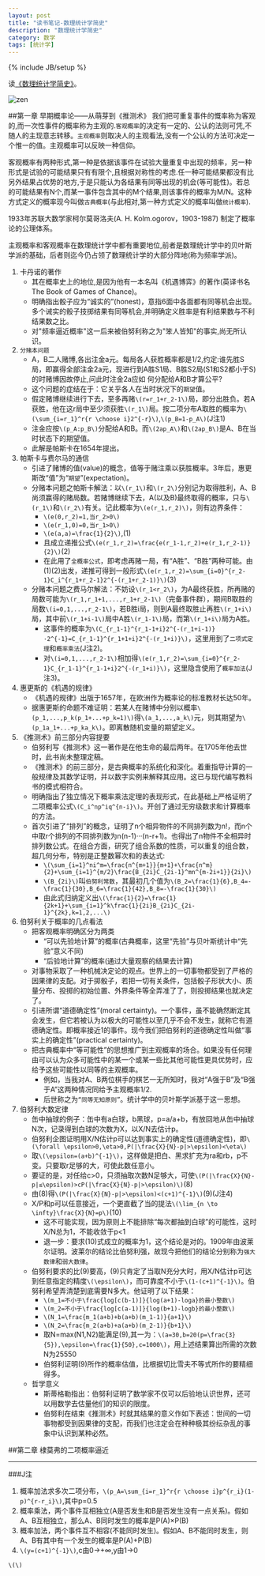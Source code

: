 ```yaml
---
layout: post
title: "读书笔记-数理统计学简史"
description: "数理统计学简史"
category: 数学
tags: [统计学]
---
```

{% include JB/setup %}

读[《数理统计学简史》](http://book.douban.com/subject/1522839/)。

![zen](http://img5.douban.com/lpic/s26036597.jpg)

##第一章 早期概率论——从萌芽到《推测术》
我们把可重复事件的慨率称为客观的,而一次性事件的概率称为主观的.`客观概率`的决定有一定的、公认的法则可凭,不随人的主现意志转移。`主观概率`则取决人的主观看法,没有一个公认的方法可决定一个惟一的值。主观概率可以反映一种信仰。

客观概率有两种形式,第一种是依据该事件在试验大量重复中出现的频率，另一种形式是试验的可能结果只有有限个,且根据对称性的考虑.任一种可能结果都没有比另外结果占优势的地方,于是只能认为各结果有同等出现的机会(等可能性)。若总的可能结果有N个,而某一事件包含其中的M个结果,则该事件的概率为M/N。这种方式定义的概率现今叫做`古典概率`(与此相对,第一种方式定义的概率叫做`统计概率`).

1933年苏联大数学家柯尔莫哥洛夫(A. H. Kolm.ogorov，1903-1987) 制定了概率论的公理体系。

主观概率和客观概率在数理统计学中都有重要地位,前者是数理统计学中的贝叶斯学派的基础，后者则迄今仍占领了数理统计学的大部分阵地(称为频率学派)。

1. 卡丹诺的著作
    * 其在概率史上的地位,是因为他有一本名叫《机遇博弈》的著作(英译书名 The Book of Games of Chance)。
    * 明确指出骰子应为“诚实的”(honest)，意指6面中各面都有同等机会出现。多个诫实的骰子技掷结果有同等机会,并明确定义胜率是有利结果数与不利结果数之比。
    * 对"频率逼近概率"这一后来被伯努利称之为"笨人皆知"的事实,尚无所认识。
2. `分赌本问题`
    * A，B二人赌博,各出注金a元。每局各人获胜概率都是1/2,约定:谁先胜S局，即赢得全部注金2a元，现进行到A胜S1局、B胜S2局(S1和S2都小于S)的时赌博因故停止,问此时注金2a应如 何分配给A和B才算公平?
    * 这个问题的症结在于：它关乎各人在当时状况下的`期望`值。
    * 假定赌博继续进行下去，至多再赌`\(r=r_1+r_2-1\)`局，即分出胜负。若A获胜，他在这r局中至少须获胜`\(r_1\)`局。按二项分布A取胜的概率为`\(\sum_{i=r_1}^r{r \choose i}2^{-r}\)`,`\(p_B=1-p_A\)`(J注1)
    * 注金应按`\(p_A:p_B\)`分配给A和B。而`\(2ap_A\)`和`\(2ap_B\)`是A、B在当时状态下的期望值。
    * 此解是帕斯卡在1654年提出。
3. 帕斯卡与费尔马的通信
    * 引进了赌博的值(value)的概念，值等于赌注乘以获胜概率。3年后，惠更斯改“值”为“`期望`”(expectation)。
    * 分赌本问题之帕斯卡解法：以`\(r_1\)`和`\(r_2\)`分别记为取得胜利，A、B尚须赢得的赌局数。若赌博继续下去，A(以及B)最终取得的概率，只与`\(r_1\)`和`\(r_2\)`有关。记此概率为`\(e(r_1,r_2)\)`，则有边界条件：
        * `\(e(0,r_2)=1,当r_2>0\)`
        * `\(e(r_1,0)=0,当r_1>0\)`
        * `\(e(a,a)=\frac{1}{2}\)`,(1)
        * 且成立递推公式`\(e(r_1,r_2)=\frac{e(r_1-1,r_2)+e(r_1,r_2-1)}{2}\)`(2)
        * 在此用了`全概率公式`，即考虑再赌一局，有“A胜”、“B胜”两种可能。由(1)(2)出发，递推可得到一般形式`\(e(r_1,r_2)=\sum_{i=0}^{r_2-1}C_i^{r_1+r_2-1}2^{-(r_1+r_2-1)}\)`(3)
    * 分赌本问题之费马尔解法：不妨设`\(r_1<r_2\)`，为A最终获胜，所再赌的局数可能为`\(r_1,r_1+1,...,r_1+r_2-1\)`（完备事件群），期间B取胜的局数`\(i=0,1,...,r_2-1\)`，若B胜i局，则到A最终取胜止再胜`\(r_1+i\)`局，其中前`\(r_1+i-1\)`局中A胜`\(r_1-1\)`局，而第`\(r_1+i\)`局为A胜。
        * 这事件的概率为`\(C_{r_1-1}^{r_1-1+i}2^{-(r_1+i-1)}·2^{-1}=C_{r_1-1}^{r_1+1+i}2^{-(r_1+i)}\)`，这里用到了`二项式定理`和`概率乘法`(J注2)。
        * 对`\(i=0,1,...,r_2-1\)`相加得`\(e(r_1,r_2)=\sum_{i=0}^{r_2-1}C_{r_1-1}^{r_1-1+i}2^{-(r_1+i)}\)`，这里隐含使用了`概率加法`(J注3)。
4. 惠更斯的《机遇的规律》
    * 《机遇的规律》出版于1657年，在欧洲作为概率论的标准教材长达50年。
    * 据惠更斯的命题不难证明：若某人在赌博中分别以概率`\(p_1,...,p_k(p_1+...+p_k=1)\)`得`\(a_1,...,a_k\)`元，则其期望为`\(p_1a_1+...+p_ka_k\)`。即离散随机变量的期望定义。
5. 《推测术》前三部分内容提要
    * 伯努利写《推测术》这一著作是在他生命的最后两年。在1705年他去世时，此书尚未整理定稿。
    * 《推测术》的前三部分，是古典概率的系统化和深化。着重指导计算的一般规律及其数学证明，并以数字实例来解释其应用。这已与现代编写教科书的模式相符合。
    * 明确指出了独立情况下概率乘法定理的表现形式，在此基础上严格证明了二项概率公式`\(C_i^np^iq^{n-i}\)`。开创了通过无穷级数求和计算概率的方法。
    * 首次引进了“排列”的概念，证明了n个相异物件的不同排列数为n!，而n个中取r个排列的不同排列数为n(n-1)···(n-r+1)。也得出了n物件不全相异时排列数公式。在组合方面，研究了组合系数的性质，可以重复的组合数，超几何分布，特别是正整数幂次和的表达式:
        * `\(\sum_{i=1}^ni^m=\frac{n^{m+1}}{m+1}+\frac{n^m}{2}+\sum_{i=1}^{m/2}\frac{B_{2i}C_{2i-1}^mn^{m-2i+1}}{2i}\)`
        * `\(B_{2i}\)`叫`伯努利常数`，其最初几个值为`\(B_2=\frac{1}{6},B_4=-\frac{1}{30},B_6=\frac{1}{42},B_8=-\frac{1}{30}\)`
        * 由此式归纳定义出`\(\frac{1}{2}=\frac{1}{2k+1}+\sum_{i=1}^k\frac{1}{2i}B_{2i}C_{2i-1}^{2k},k=1,2,...\)`
6. 伯努利关于概率的几点看法
    * 把客观概率明确区分为两类
        * “可以先验地计算”的概率(古典概率，这里“先验”与贝叶斯统计中“先验”意义不同)
        * “后验地计算”的概率(通过大量观察的结果去计算)
    * 对事物采取了一种机械决定论的观点。世界上的一切事物都受到了严格的因果律的支配。对于掷骰子，若把一切有关条件，包括骰子形状大小、质量分布、投掷的初始位置、外界条件等全弄准了了，则投掷结果也就决定了。
    * 引进所谓“道德确定性”(moral certainty)。一个事件，虽不能确然断定其会发生，但它若被认为以极大的可能性以至几乎不会不发生，就称它有道德确定性。即概率接近1的事件。现今我们把伯努利的道德确定性叫做“事实上的确定性”(practical certainty)。
    * 把古典概率中“等可能性”的思想推广到主观概率的场合。如果没有任何理由可以认为众多可能性中的某一个或某一些比其他可能性更具优势时，应给予这些可能性以同等的主观概率。
        * 例如，当我对A、B两位棋手的棋艺一无所知时，我对“A强于B”及“B强于A”这两种情况同给予主观概率1/2.
        * 后世称之为`“同等无知原则”`。统计学中的贝叶斯学派基于这一思想。
7. 伯努利大数定律
    * 缶中抽球的例子：缶中有a白球，b黑球，p=a/a+b，有放回地从缶中抽球N次，记录得到白球的次数为X，以X/N去估计p。
    * 伯努利企图证明用X/N估计p可以达到事实上的确定性(道德确定性)，即`\(\forall \epsilon>0,\eta>0,P(|\frac{X}{N}-p|>\epsilon)<\eta\)`
    * 取`\(\epsilon=(a+b)^{-1}\)`，这样做是把白、黑求扩充为ra和rb，p不变。只要取r足够的大，可使此数任意小。
    * 要证的是，对任给c>0，只须抽取次数N足够大，可使`\(P(|\frac{X}{N}-p|≤\epsilon)>cP(|\frac{X}{N}-p|>\epsilon)\)`(8)
    * 由(8)得`\(P(|\frac{X}{N}-p|>\epsilon)<(c+1)^{-1}\)`(9)(J注4)
    * X/P和p可以任意接近，一个更直截了当的提法`\(\lim_{n \to \infty}\frac{X}{N}=p\)`(10)
        * 这不可能实现，因为原则上不能排除“每次都抽到白球”的可能性，这时X/N总为1，不能收敛于p<1
        * 退一步：要求(10)式成立的概率为1，这个结论是对的。1909年由波莱尔证明。波莱尔的结论比伯努利强，故现今把他们的结论分别称为`强大数律`和`弱大数律`。
    * 伯努利要求的比(9)要高，(9)只肯定了当取N充分大时，用X/N估计p可达到任意指定的精度`\(\epsilon\)`，而可靠度不小于`\(1-(c+1)^{-1}\)`。伯努利希望弄清楚到底需要N多大。他证明了以下结果：
        * `\(m_1=不小于\frac{log[c(b-1)]}{log(a+1)-loga}的最小整数\)`
        * `\(m_2=不小于\frac{log[c(a-1)]}{log(b+1)-logb}的最小整数\)`
        * `\(N_1=\frac{m_1(a+b)+b(a+b)(m_1-1)}{a+1}\)`
        * `\(N_2=\frac{m_2(a+b)+a(a+b)(m_2-1)}{b+1}\)`
        * 取N=max(N1,N2)能满足(9),其一为：`\(a=30,b=20(p=\frac{3}{5}),\epsilon=\frac{1}{50},c=1000\)`，用上述结果算出所需的次数N为25550
        * 伯努利证明(9)所作的概率估值，比根据切比雪夫不等式所作的要精细得多。
    * 哲学意义
        * 斯蒂格勒指出：伯努利证明了数学家不仅可以后验地认识世界，还可以用数学去估量他们的知识的限度。
        * 伯努利在结束《推测术》时就其结果的意义作如下表述：世间的一切事物都受到因果律的支配，而我们也注定会在种种极其纷纭杂乱的事象中认识到某种必然。
    
##第二章 棣莫弗的二项概率逼近



----

###J注
1. 概率加法求多次二项分布，`\(p_A=\sum_{i=r_1}^r{r \choose i}p^{r_i}(1-p)^{r-r_i}\)`,其中p=0.5
2. 概率乘法，两个事件互相独立(A是否发生和B是否发生没有一点关系)。假如A、B互相独立，那么A、B同时发生的概率是P(A)×P(B)
3. 概率加法，两个事件互不相容(不能同时发生)。假如A、B不能同时发生，则A、B有其中有一个发生的概率是P(A)+P(B)
4. `\(y=(c+1)^{-1}\)`,c由0->+∞,y由1->0

`\(\)`
